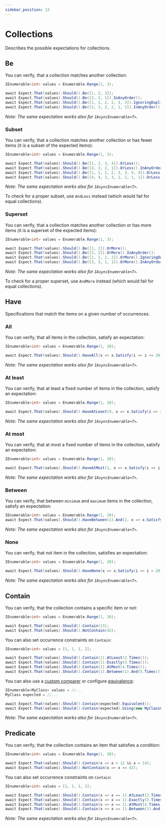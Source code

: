 ```yaml
---
sidebar_position: 13
---
```


# Collections

Describes the possible expectations for collections.

## Be

You can verify, that a collection matches another collection:
```csharp
IEnumerable<int> values = Enumerable.Range(1, 3);

await Expect.That(values).Should().Be([1, 2, 3]);
await Expect.That(values).Should().Be([3, 2, 1]).InAnyOrder();
await Expect.That(values).Should().Be([1, 1, 2, 2, 3, 3]).IgnoringDuplicates();
await Expect.That(values).Should().Be([3, 3, 2, 2, 1, 1]).InAnyOrder().IgnoringDuplicates();
```
*Note: The same expectation works also for `IAsyncEnumerable<T>`.*


### Subset

You can verify, that a collection matches another collection or has fewer items (it is a subset of the expected items):
```csharp
IEnumerable<int> values = Enumerable.Range(1, 3);

await Expect.That(values).Should().Be([1, 2, 3, 4]).OrLess();
await Expect.That(values).Should().Be([4, 3, 2, 1]).OrLess().InAnyOrder();
await Expect.That(values).Should().Be([1, 1, 2, 2, 3, 3, 4, 4]).OrLess().IgnoringDuplicates();
await Expect.That(values).Should().Be([4, 4, 3, 3, 2, 2, 1, 1]).OrLess().InAnyOrder().IgnoringDuplicates();
```
*Note: The same expectation works also for `IAsyncEnumerable<T>`.*

To check for a proper subset, use `AndLess` instead (which would fail for equal collections).


### Superset

You can verify, that a collection matches another collection or has more items (it is a superset of the expected items):
```csharp
IEnumerable<int> values = Enumerable.Range(1, 3);

await Expect.That(values).Should().Be([1, 2]).OrMore();
await Expect.That(values).Should().Be([3, 2]).OrMore().InAnyOrder();
await Expect.That(values).Should().Be([1, 1, 2, 2]).OrMore().IgnoringDuplicates();
await Expect.That(values).Should().Be([3, 3, 1, 1]).OrMore().InAnyOrder().IgnoringDuplicates();
```
*Note: The same expectation works also for `IAsyncEnumerable<T>`.*

To check for a proper superset, use `AndMore` instead (which would fail for equal collections).


## Have
Specifications that match the items on a given number of occurrences.

### All

You can verify, that all items in the collection, satisfy an expectation:
```csharp
IEnumerable<int> values = Enumerable.Range(1, 20);

await Expect.That(values).Should().HaveAll(x => x.Satisfy(i => i <= 20));
```
*Note: The same expectation works also for `IAsyncEnumerable<T>`.*


### At least

You can verify, that at least a fixed number of items in the collection, satisfy an expectation:
```csharp
IEnumerable<int> values = Enumerable.Range(1, 20);

await Expect.That(values).Should().HaveAtLeast(9, x => x.Satisfy(i => i < 10));
```
*Note: The same expectation works also for `IAsyncEnumerable<T>`.*


### At most

You can verify, that at most a fixed number of items in the collection, satisfy an expectation:
```csharp
IEnumerable<int> values = Enumerable.Range(1, 20);

await Expect.That(values).Should().HaveAtMost(1, x => x.Satisfy(i => i < 2));
```
*Note: The same expectation works also for `IAsyncEnumerable<T>`.*


### Between

You can verify, that between `minimum` and `maximum` items in the collection, satisfy an expectation:
```csharp
IEnumerable<int> values = Enumerable.Range(1, 20);
await Expect.That(values).Should().HaveBetween(1).And(2, x => x.Satisfy(i => i < 2));
```
*Note: The same expectation works also for `IAsyncEnumerable<T>`.*


### None

You can verify, that not item in the collection, satisfies an expectation:
```csharp
IEnumerable<int> values = Enumerable.Range(1, 20);

await Expect.That(values).Should().HaveNone(x => x.Satisfy(i => i > 20));
```
*Note: The same expectation works also for `IAsyncEnumerable<T>`.*


## Contain

You can verify, that the collection contains a specific item or not:
```csharp
IEnumerable<int> values = Enumerable.Range(1, 20);

await Expect.That(values).Should().Contain(13);
await Expect.That(values).Should().NotContain(42);
```

You can also set occurrence constraints on `Contain`:
```csharp
IEnumerable<int> values = [1, 1, 1, 2];

await Expect.That(values).Should().Contain(1).AtLeast(2.Times());
await Expect.That(values).Should().Contain(1).Exactly(3.Times());
await Expect.That(values).Should().Contain(1).AtMost(4.Times());
await Expect.That(values).Should().Contain(1).Between(1).And(5.Times());
```

You can also use a [custom comparer](/docs/expectations/object#custom-comparer) or configure [equivalence](/docs/expectations/object#equivalence):
```csharp
IEnumerable<MyClass> values = //...
MyClass expected = //...

await Expect.That(values).Should().Contain(expected).Equivalent();
await Expect.That(values).Should().Contain(expected).Using(new MyClassComparer());
```

*Note: The same expectation works also for `IAsyncEnumerable<T>`.*


## Predicate
You can verify, that the collection contains an item that satisfies a condition:
```csharp
IEnumerable<int> values = Enumerable.Range(1, 20);

await Expect.That(values).Should().Contain(x => x > 12 && x < 14);
await Expect.That(values).Should().NotContain(x => x >= 42);
```

You can also set occurrence constraints on `Contain`:
```csharp
IEnumerable<int> values = [1, 1, 1, 2];

await Expect.That(values).Should().Contain(x => x == 1).AtLeast(2.Times());
await Expect.That(values).Should().Contain(x => x == 1).Exactly(3.Times());
await Expect.That(values).Should().Contain(x => x == 1).AtMost(4.Times());
await Expect.That(values).Should().Contain(x => x == 1).Between(1).And(5.Times());
```

*Note: The same expectation works also for `IAsyncEnumerable<T>`.*
